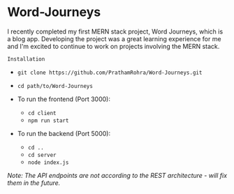 # Word-Journeys

I recently completed my first MERN stack project, Word Journeys, which is a blog app. Developing the project was a great learning experience for me and I'm excited to continue to work on projects involving the MERN stack.

`Installation`
- `git clone https://github.com/PrathamRohra/Word-Journeys.git`
- `cd path/to/Word-Journeys`
- To run the frontend (Port 3000):
  - `cd client`
  - `npm run start`

- To run the backend (Port 5000):
  - `cd ..`
  - `cd server`
  - `node index.js`


*Note: The API endpoints are not according to the REST architecture - will fix them in the future.*
